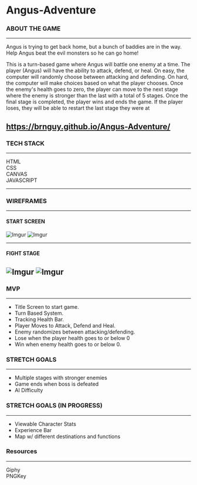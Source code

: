 # Angus-Adventure

### ABOUT THE GAME
---
  Angus is trying to get back home, but a bunch of baddies are in the way. Help Angus beat the evil monsters so he can go home! 
  
  This is a turn-based game where Angus will battle one enemy at a time. The player (Angus) will have the ability to attack, defend, or heal. On easy, the computer will randomly choose between attacking and defending. On hard, the computer will make choices based on what the player chooses. Once the enemy's health goes to zero, the player can move to the next stage where the enemy is stronger than the last with a total of 5 stages. Once the final stage is completed, the player wins and ends the game. If the player loses, they will be able to restart the last stage they were at
  
  https://brnguy.github.io/Angus-Adventure/
---
### TECH STACK
---
HTML</br>
CSS</br>
CANVAS</br>
JAVASCRIPT<br>

---
### WIREFRAMES
---
#### START SCREEN</br> 
![Imgur](https://i.imgur.com/WukibNKl.jpg)
![Imgur](https://i.imgur.com/tOlhiRtl.jpg)

---
#### FIGHT STAGE</br>
![Imgur](https://i.imgur.com/uSMXOSRl.png)
![Imgur](https://i.imgur.com/MP7vatdl.jpg)
--
### MVP
---
- Title Screen to start game. 
- Turn Based System. 
- Tracking Health Bar. 
- Player Moves to Attack, Defend and Heal. 
- Enemy randomizes between attacking/defending. 
- Lose when the player health goes to or below 0
- Win when enemy health goes to or below 0. 

### STRETCH GOALS
---
- Multiple stages with stronger enemies 
- Game ends when boss is defeated
- AI Difficulty

### STRETCH GOALS (IN PROGRESS)
---
- Viewable Character Stats
- Experience Bar
- Map w/ different destinations and functions

### Resources
---
Giphy</br>
PNGKey



